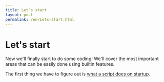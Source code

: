 ```yaml
---
title: Let's start
layout: post
permalink: /en/Lets-start.html
---
```


# Let's start

Now we'll finally start to do some coding! We'll cover the most important areas that can be easily done using builtin features.

The first thing we have to figure out is [what a script does on startup](auto-execute-section.html).
